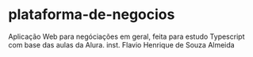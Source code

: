 # plataforma-de-negocios
Aplicação Web para negóciações em geral, feita para estudo Typescript com base das aulas da Alura. inst. Flavio Henrique de Souza Almeida 
